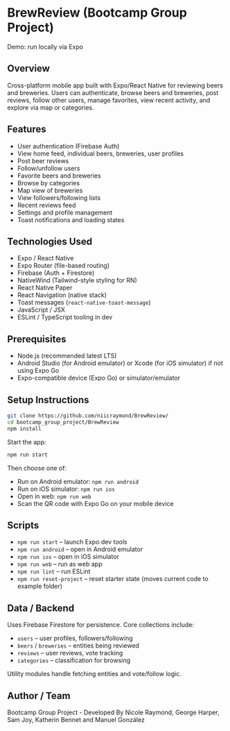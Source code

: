 # BrewReview (Bootcamp Group Project)

Demo: run locally via Expo

## Overview
Cross-platform mobile app built with Expo/React Native for reviewing beers and breweries. Users can authenticate, browse beers and breweries, post reviews, follow other users, manage favorites, view recent activity, and explore via map or categories.

## Features
- User authentication (Firebase Auth)  
- View home feed, individual beers, breweries, user profiles  
- Post beer reviews  
- Follow/unfollow users  
- Favorite beers and breweries  
- Browse by categories  
- Map view of breweries  
- View followers/following lists  
- Recent reviews feed  
- Settings and profile management  
- Toast notifications and loading states  

## Technologies Used
- Expo / React Native  
- Expo Router (file-based routing)  
- Firebase (Auth + Firestore)  
- NativeWind (Tailwind-style styling for RN)  
- React Native Paper  
- React Navigation (native stack)  
- Toast messages (`react-native-toast-message`)  
- JavaScript / JSX  
- ESLint / TypeScript tooling in dev  

## Prerequisites
- Node.js (recommended latest LTS)  
- Android Studio (for Android emulator) or Xcode (for iOS simulator) if not using Expo Go  
- Expo-compatible device (Expo Go) or simulator/emulator  

## Setup Instructions
```bash
git clone https://github.com/niicraymond/BrewReview/
cd bootcamp_group_project/BrewReview
npm install
```

Start the app:
```bash
npm run start
```

Then choose one of:
- Run on Android emulator: `npm run android`  
- Run on iOS simulator: `npm run ios`  
- Open in web: `npm run web`  
- Scan the QR code with Expo Go on your mobile device  

## Scripts
- `npm run start` – launch Expo dev tools  
- `npm run android` – open in Android emulator  
- `npm run ios` – open in iOS simulator  
- `npm run web` – run as web app  
- `npm run lint` – run ESLint  
- `npm run reset-project` – reset starter state (moves current code to example folder)  

## Data / Backend
Uses Firebase Firestore for persistence. Core collections include:
- `users` – user profiles, followers/following  
- `beers` / `breweries` – entities being reviewed  
- `reviews` – user reviews, vote tracking  
- `categories` – classification for browsing  

Utility modules handle fetching entities and vote/follow logic.

## Author / Team
Bootcamp Group Project - Developed By Nicole Raymond, George Harper, Sam Joy, Katherin Bennet and Manuel González 

